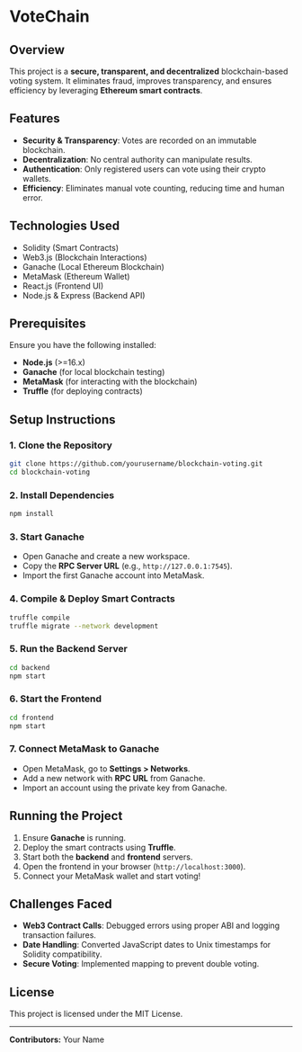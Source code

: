 # VoteChain

## Overview
This project is a **secure, transparent, and decentralized** blockchain-based voting system. It eliminates fraud, improves transparency, and ensures efficiency by leveraging **Ethereum smart contracts**.

## Features
- **Security & Transparency**: Votes are recorded on an immutable blockchain.
- **Decentralization**: No central authority can manipulate results.
- **Authentication**: Only registered users can vote using their crypto wallets.
- **Efficiency**: Eliminates manual vote counting, reducing time and human error.

## Technologies Used
- Solidity (Smart Contracts)
- Web3.js (Blockchain Interactions)
- Ganache (Local Ethereum Blockchain)
- MetaMask (Ethereum Wallet)
- React.js (Frontend UI)
- Node.js & Express (Backend API)

## Prerequisites
Ensure you have the following installed:
- **Node.js** (>=16.x)
- **Ganache** (for local blockchain testing)
- **MetaMask** (for interacting with the blockchain)
- **Truffle** (for deploying contracts)

## Setup Instructions

### 1. Clone the Repository
```sh
git clone https://github.com/yourusername/blockchain-voting.git
cd blockchain-voting
```

### 2. Install Dependencies
```sh
npm install
```

### 3. Start Ganache
- Open Ganache and create a new workspace.
- Copy the **RPC Server URL** (e.g., `http://127.0.0.1:7545`).
- Import the first Ganache account into MetaMask.

### 4. Compile & Deploy Smart Contracts
```sh
truffle compile
truffle migrate --network development
```

### 5. Run the Backend Server
```sh
cd backend
npm start
```

### 6. Start the Frontend
```sh
cd frontend
npm start
```

### 7. Connect MetaMask to Ganache
- Open MetaMask, go to **Settings > Networks**.
- Add a new network with **RPC URL** from Ganache.
- Import an account using the private key from Ganache.

## Running the Project
1. Ensure **Ganache** is running.
2. Deploy the smart contracts using **Truffle**.
3. Start both the **backend** and **frontend** servers.
4. Open the frontend in your browser (`http://localhost:3000`).
5. Connect your MetaMask wallet and start voting!

## Challenges Faced
- **Web3 Contract Calls**: Debugged errors using proper ABI and logging transaction failures.
- **Date Handling**: Converted JavaScript dates to Unix timestamps for Solidity compatibility.
- **Secure Voting**: Implemented mapping to prevent double voting.

## License
This project is licensed under the MIT License.

---
**Contributors:** Your Name

